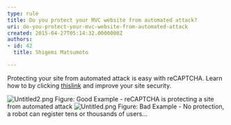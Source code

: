 ```yaml
---
type: rule
title: Do you protect your MVC website from automated attack?
uri: do-you-protect-your-mvc-website-from-automated-attack
created: 2015-04-27T05:14:32.0000000Z
authors:
- id: 42
  title: Shigemi Matsumoto

---
```


 ​​Protecting your site from automated attack is easy with reCAPTCHA. Learn how to by clicking [this ​link​](https&#58;//shigemimatsumoto.wordpress.com/2015/04/23/protected-mvc-web-application-with-recaptcha-12/) and improve your site security.[​](https&#58;//shigemimatsumoto.wordpress.com/2015/04/23/adding-recaptcha-to-mvc-application-12/) 
​

![Untitled2.png](/SoftwareDevelopment/RulesToBetterMVC/SiteAssets/Pages/stop-automated-email-attacks-with-recaptcha/Untitled2.png)
​​​Figure: Good Example - reCAPTCHA is protecting a site from automated attack
![Untitled.png](/SoftwareDevelopment/RulesToBetterMVC/SiteAssets/Pages/stop-automated-email-attacks-with-recaptcha/Untitled.png)
Figu​r​​​​​​​e: Bad Example - No protection, a robot can register tens or thousands of users...


